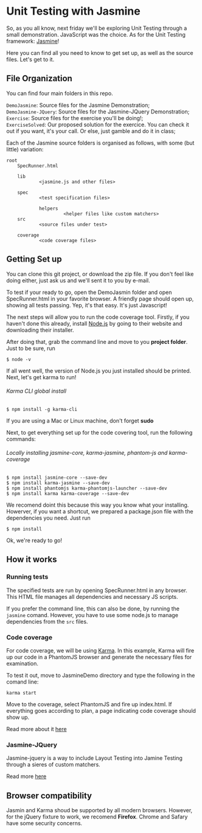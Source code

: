 # Unit Testing with Jasmine

So, as you all know, next friday we'll be exploring Unit Testing through a small demonstration.
JavaScript was the choice.
As for the Unit Testing framework: [Jasmine](http://jasmine.github.io/2.5/introduction.html)!

Here you can find all you need to know to get set up, as well as the source files.
Let's get to it.

## File Organization

You can find four main folders in this repo.

`DemoJasmine`: Source files for the Jasmine Demonstration; <br>
`DemoJasmine-JQuery`: Source files for the Jasmine-JQuery Demonstration; <br>
`Exercise`: Source files for the exercise you'll be doing!; <br>
`ExerciseSolved`: Our proposed solution for the exercice. You can check it out if you want, it's your call. Or else, just gamble and do it in class; <br>

Each of the Jasmine source folders is organised as follows, with some (but little) variation:

```
root
    SpecRunner.html

    lib
            <jasmine.js and other files>

    spec
            <test specification files>

            helpers
                     <helper files like custom matchers>
    src
            <source files under test>
    
    coverage
            <code coverage files>

```

## Getting Set up

You can clone this git project, or download the zip file.
If you don't feel like doing either, just ask us and we'll sent it to you by e-mail.

To test if your ready to go, open the DemoJasmin folder and open SpecRunner.html in your favorite browser.
A friendly page should open up, showing all tests passing. Yep, it's that easy. It's just Javascript!

The next steps will allow you to run the code coverage tool.
Firstly, if you haven't done this already, install [Node.js](https://nodejs.org/en/) by going to their website and downloading their installer.


After doing that, grab the command line and move to you __project folder__.
Just to be sure, run
```
$ node -v
```

If all went well, the version of Node.js you just installed should be printed.
Next, let's get karma to run!


###### Karma CLI global install
```
$ npm install -g karma-cli
```

If you are using a Mac or Linux machine, don't forget __sudo__

Next, to get everything set up for the code covering tool, run the following commands:

###### Locally installing jasmine-core, karma-jasmine, phantom-js and karma-coverage
```
$ npm install jasmine-core --save-dev
$ npm install karma-jasmine --save-dev
$ npm install phantomjs karma-phantomjs-launcher --save-dev
$ npm install karma karma-coverage --save-dev
```

We recomend doint this because this way you know what your installing.
Howerver, if you want a shortcut, we prepared a package.json file with the dependencies you need. Just run

```
$ npm install
```

Ok, we're ready to go!

## How it works

### Running tests

The specified tests are run by opening SpecRunner.html in any browser.
This HTML file manages all dependencies and necessary JS scripts.

If you prefer the command line, this can also be done, by running the `jasmine` comand.
However, you have to use some node.js to manage dependencies from the `src` files.

### Code coverage

For code coverage, we will be using [Karma](https://karma-runner.github.io/1.0/index.html).
In this example, Karma will fire up our code in a PhantomJS browser and generate the necessary files for examination.

To test it out, move to JasmineDemo directory and type the following in the comand line:

```
karma start
```
Move to the coverage, select PhantomJS and fire up index.html.
If everything goes according to plan, a page indicating code coverage should show up.

Read more about it [here](https://github.com/karma-runner/karma-coverage)

### Jasmine-JQuery

Jasmine-jquery is a way to include Layout Testing into Jamine Testing through a sieres of custom matchers.

Read more [here](https://github.com/velesin/jasmine-jquery)

## Browser compatibility

Jasmin and Karma shoud be supported by all modern browsers.
However, for the jQuery fixture to work, we recomend __Firefox__. 
Chrome and Safary have some security concerns.
